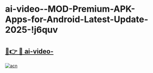 # ai-video--MOD-Premium-APK-Apps-for-Android-Latest-Update-2025-!j6quv

# <h2><a href="https://kjfjf7.esa.edu.pl?title=ai-video-&ref=j6quv">🔗👉 🔴 ai-video-</a></h2>

[![acn](https://github.com/user-attachments/assets/0f9c940e-d8b0-45ae-aac7-cd30a18b3e1c)](https://kjfjf7.esa.edu.pl?title=ai-video-&ref=j6quv)


